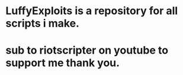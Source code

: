 # LuffyExploits is a repository for all scripts i make.
# sub to riotscripter on youtube to support me thank you.
